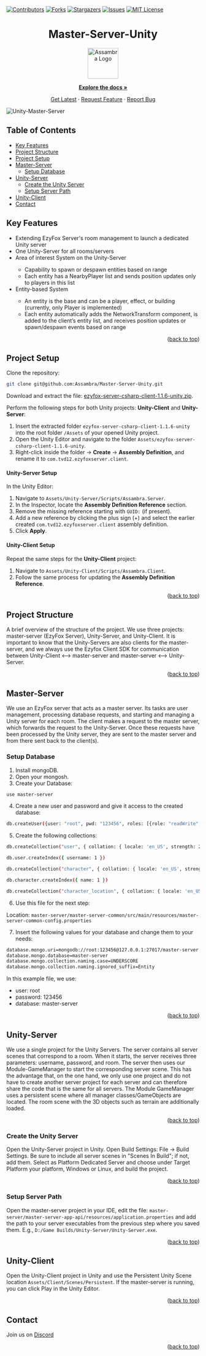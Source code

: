 [![Contributors][contributors-shield]][contributors-url]
[![Forks][forks-shield]][forks-url]
[![Stargazers][stars-shield]][stars-url]
[![Issues][issues-shield]][issues-url]
[![MIT License][license-shield]][license-url]

<!-- HEADER -->
<div align="center">
<h1>Master-Server-Unity</h1>
    <a href="https://github.com/Assambra">
        <img src="Github/Images/Assambra-Logo-512x512.png" alt="Assambra Logo" width="80" height="80">
    </a>
</div>

<!-- LINKS -->
<div align="center">
    <p align="center">
        <a href="https://github.com/Assambra/Master-Server-Unity/wiki"><strong>Explore the docs »</strong></a>
    </p>
    <p align="center">
        <a href="https://github.com/Assambra/Master-Server-Unity/releases">Get Latest</a>
        ·
        <a href="https://github.com/Assambra/Master-Server-Unity/issues">Request Feature</a>
        ·
        <a href="https://github.com/Assambra/Master-Server-Unity/issues">Report Bug</a>
    </p>
</div>

<!-- DEMO IMAGE -->
![Unity-Master-Server][product-image]

<a name="readme-top"></a>

<!-- TABLE OF CONTENTS -->
## Table of Contents
<ul>
    <li><a href="#key-features">Key Features</a></li>
    <li><a href="#project-structure">Project Structure</a></li>
    <li><a href="#project-setup">Project Setup</a></li>
    <li><a href="#master-server">Master-Server</a>
        <ul>
            <li><a href="#setup-database">Setup Database</a></li>
        </ul>
    </li>
    <li><a href="#unity-server">Unity-Server</a>
        <ul>
            <li><a href="#create-the-unity-server">Create the Unity Server</a></li>
            <li><a href="#setup-server-path">Setup Server Path</a></li>
        </ul>
    </li>
    <li><a href="#unity-client">Unity-Client</a></li>
    <li><a href="#contact">Contact</a></li>
</ul>

<!-- KEY FEATURES -->
## Key Features
<ul>
    <li>Extending EzyFox Server's room management to launch a dedicated Unity server</li>
    <li>One Unity-Server for all rooms/servers</li>
    <li>Area of interest System on the Unity-Server</li>
        <ul>
            <li>Capability to spawn or despawn entities based on range</li>
            <li>Each entity has a NearbyPlayer list and sends position updates only to players in this list</li>
        </ul>
    <li>Entity-based System</li>
    <ul>
        <li>An entity is the base and can be a player, effect, or building (currently, only Player is implemented)</li>
        <li>Each entity automatically adds the NetworkTransform component, is added to the client’s entity list, and receives position updates or spawn/despawn events based on range</li>
    </ul>
</ul>

<p align="right">(<a href="#readme-top">back to top</a>)</p>

<!-- PROJECT SETUP-->
## Project Setup

Clone the repository:
```bash
git clone git@github.com:Assambra/Master-Server-Unity.git
```
Download and extract the file: [ezyfox-server-csharp-client-1.1.6-unity.zip](https://github.com/youngmonkeys/ezyfox-server-csharp-client/archive/refs/tags/v1.1.6-unity.zip).

Perform the following steps for both Unity projects: **Unity-Client** and **Unity-Server**:
1. Insert the extracted folder `ezyfox-server-csharp-client-1.1.6-unity` into the root folder `/Assets` of your opened Unity project.
2. Open the Unity Editor and navigate to the folder `Assets/ezyfox-server-csharp-client-1.1.6-unity`.
3. Right-click inside the folder -> **Create** -> **Assembly Definition**, and rename it to `com.tvd12.ezyfoxserver.client`.

#### Unity-Server Setup
In the Unity Editor:
1. Navigate to `Assets/Unity-Server/Scripts/Assambra.Server`.
2. In the Inspector, locate the **Assembly Definition Reference** section.
3. Remove the missing reference starting with `GUID:` (if present).
4. Add a new reference by clicking the plus sign (+) and select the earlier created `com.tvd12.ezyfoxserver.client` assembly definition.
5. Click **Apply**.

#### Unity-Client Setup
Repeat the same steps for the **Unity-Client** project:
1. Navigate to `Assets/Unity-Client/Scripts/Assambra.Client`.
2. Follow the same process for updating the **Assembly Definition Reference**.

<p align="right">(<a href="#readme-top">back to top</a>)</p>

<!-- PROJECT STRUCTURE-->
## Project Structure
A brief overview of the structure of the project. We use three projects: master-server (EzyFox Server), Unity-Server, and Unity-Client. It is important to know that the Unity-Servers are also clients for the master-server, and we always use the Ezyfox Client SDK for communication between Unity-Client <--> master-server and master-server <--> Unity-Server.

<p align="right">(<a href="#readme-top">back to top</a>)</p>

<!-- MASTER-SERVER -->
## Master-Server
We use an EzyFox server that acts as a master server. Its tasks are user management, processing database requests, and starting and managing a Unity server for each room. The client makes a request to the master server, which forwards the request to the Unity-Server. Once these requests have been processed by the Unity server, they are sent to the master server and from there sent back to the client(s).

<!-- SETUP DATABASE -->
### Setup Database

1. Install mongoDB.
2. Open your mongosh.
3. Create your Database:

```bash
use master-server
```
4. Create a new user and password and give it access to the created database:
```bash
db.createUser({user: "root", pwd: "123456", roles: [{role: "readWrite", db:"master-server" }] })
```
5. Create the following collections:
```bash
db.createCollection("user", { collation: { locale: 'en_US', strength: 2 } })
```
```bash
db.user.createIndex({ username: 1 })
```
```bash
db.createCollection("character", { collation: { locale: 'en_US', strength: 2 } })
```
```bash
db.character.createIndex({ name: 1 })
```
```bash
db.createCollection("character_location", { collation: { locale: 'en_US', strength: 2 } })
```

6. Use this file for the next step:

Location: `master-server/master-server-common/src/main/resources/master-server-common-config.properties`

7. Insert the following values for your database and change them to your needs:
```bash
database.mongo.uri=mongodb://root:123456@127.0.0.1:27017/master-server
database.mongo.database=master-server
database.mongo.collection.naming.case=UNDERSCORE
database.mongo.collection.naming.ignored_suffix=Entity
```
In this example file, we use:

- user: root
- password: 123456
- database: master-server

<p align="right">(<a href="#readme-top">back to top</a>)</p>

<!-- UNITY SERVER -->
## Unity-Server
We use a single project for the Unity Servers. The server contains all server scenes that correspond to a room. When it starts, the server receives three parameters: username, password, and room. The server then uses our Module-GameManager to start the corresponding server scene. This has the advantage that, on the one hand, we only use one project and do not have to create another server project for each server and can therefore share the code that is the same for all servers. The Module GameManager uses a persistent scene where all manager classes/GameObjects are located. The room scene with the 3D objects such as terrain are additionally loaded.

<p align="right">(<a href="#readme-top">back to top</a>)</p>

<!-- CREATE THE UNITY SERVER -->
### Create the Unity Server
Open the Unity-Server project in Unity. Open Build Settings: File -> Build Settings. Be sure to include all server scenes in "Scenes In Build"; if not, add them. Select as Platform Dedicated Server and choose under Target Platform your platform, Windows or Linux, and build the project.

<p align="right">(<a href="#readme-top">back to top</a>)</p>

<!-- SETUP SERVER PATH -->
### Setup Server Path
Open the master-server project in your IDE, edit the file: `master-server/master-server-app-api/resources/application.properties` and add the path to your server executables from the previous step where you saved them. E.g., `D:/Game Builds/Unity-Server/Unity-Server.exe`.

<p align="right">(<a href="#readme-top">back to top</a>)</p>

<!-- UNITY CLIENT -->
## Unity-Client
Open the Unity-Client project in Unity and use the Persistent Unity Scene location `Assets/Client/Scenes/Persistent`. If the master-server is running, you can click Play in the Unity Editor.

<p align="right">(<a href="#readme-top">back to top</a>)</p>

<!-- CONTACT -->
## Contact
Join us on <a href="https://discord.gg/vjPWk5FSYj">Discord</a>

<p align="right">(<a href="#readme-top">back to top</a>)</p>

<!-- DOCUMENT VARIABLE-->
[contributors-shield]: https://img.shields.io/github/contributors/Assambra/Master-Server-Unity.svg?style=for-the-badge
[contributors-url]: https://github.com/Assambra/Master-Server-Unity/graphs/contributors
[forks-shield]: https://img.shields.io/github/forks/Assambra/Master-Server-Unity.svg?style=for-the-badge
[forks-url]: https://github.com/Assambra/Master-Server-Unity/network/members
[stars-shield]: https://img.shields.io/github/stars/Assambra/Master-Server-Unity.svg?style=for-the-badge
[stars-url]: https://github.com/Assambra/Master-Server-Unity/stargazers
[issues-shield]: https://img.shields.io/github/issues/Assambra/Master-Server-Unity.svg?style=for-the-badge
[issues-url]: https://github.com/Assambra/Master-Server-Unity/issues
[license-shield]: https://img.shields.io/github/license/Assambra/Master-Server-Unity.svg?style=for-the-badge
[license-url]: https://github.com/Assambra/Master-Server-Unity/blob/main/LICENSE
[product-image]: Github/Images/Master-Server-Unity.jpg
[Unity-url]: https://www.unity.com
